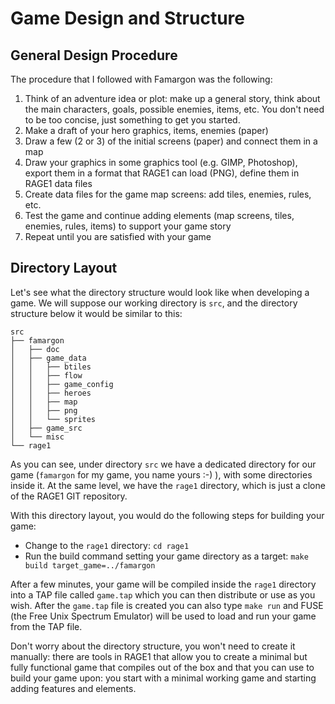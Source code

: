 # Game Design and Structure

## General Design Procedure

The procedure that I followed with Famargon was the following:

1. Think of an adventure idea or plot: make up a general story, think about the main characters, goals, possible enemies, items, etc. You don't need to be too concise, just something to get you started.
2. Make a draft of your hero graphics, items, enemies (paper)
3. Draw a few (2 or 3) of the initial screens (paper) and connect them in a map
4. Draw your graphics in some graphics tool (e.g. GIMP, Photoshop), export them in a format that RAGE1 can load (PNG), define them in RAGE1 data files
5. Create data files for the game map screens: add tiles, enemies, rules, etc.
6. Test the game and continue adding elements (map screens, tiles, enemies, rules, items) to support your game story
7. Repeat until you are satisfied with your game

## Directory Layout

Let's see what the directory structure would look like when developing a game. We will suppose our working directory is `src`, and the directory structure below it would be similar to this:

```
src
├── famargon
│   ├── doc
│   ├── game_data
│   │   ├── btiles
│   │   ├── flow
│   │   ├── game_config
│   │   ├── heroes
│   │   ├── map
│   │   ├── png
│   │   └── sprites
│   ├── game_src
│   └── misc
└── rage1
```

As you can see, under directory `src` we have a dedicated directory for our game (`famargon` for my game, you name yours :-) ), with some directories inside it. At the same level, we have the `rage1` directory, which is just a clone of the RAGE1 GIT repository.

With this directory layout, you would do the following steps for building your game:

- Change to the `rage1` directory: `cd rage1`
- Run the build command setting your game directory as a target: `make build target_game=../famargon`

After a few minutes, your game will be compiled inside the `rage1` directory into a  TAP file called `game.tap` which you can then distribute or use as you wish. After the `game.tap` file is created you can also type `make run` and FUSE (the Free Unix Spectrum Emulator) will be used to load and run your game from the TAP file.

Don't worry about the directory structure, you won't need to create it manually: there are tools in RAGE1 that allow you to create a minimal but fully functional game that compiles out of the box and that you can use to build your game upon: you start with a minimal working game and starting adding features and elements.
